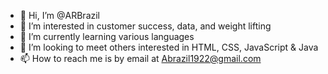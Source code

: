 - 👋 Hi, I’m @ARBrazil
- 👀 I’m interested in customer success, data, and weight lifting 
- 🌱 I’m currently learning various languages 
- 💞️ I’m looking to meet others interested in HTML, CSS, JavaScript & Java 
- 📫 How to reach me is by email at Abrazil1922@gmail.com

<!---
ARBrazil/ARBrazil is a ✨ special ✨ repository because its `README.md` (this file) appears on your GitHub profile.
You can click the Preview link to take a look at your changes.
--->
